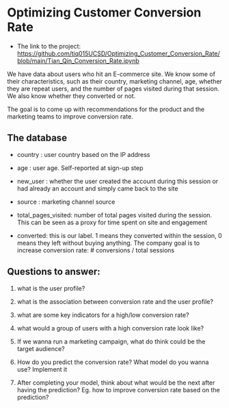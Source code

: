 # Optimizing Customer Conversion Rate

- The link to the project: https://github.com/tiq015UCSD/Optimizing_Customer_Conversion_Rate/blob/main/Tian_Qin_Conversion_Rate.ipynb

We have data about users who hit an E-commerce site. We know some of their characteristics, such as their country, marketing channel, age, whether they are repeat users, and the number of pages visited during that session. We also know whether they converted or not.

The goal is to come up with recommendations for the product and the marketing teams to improve conversion rate.

## The database
- country : user country based on the IP address

- age : user age. Self-reported at sign-up step

- new_user : whether the user created the account during this session or had already an account and simply came back to the site

- source : marketing channel source
 
- total_pages_visited: number of total pages visited during the session. This can be seen as a proxy for time spent on site and engagement

- converted: this is our label. 1 means they converted within the session, 0 means they left without buying anything. The company goal is to increase conversion rate: # conversions / total sessions

## Questions to answer: 

1. what is the user profile?

2. what is the association between conversion rate and the user profile?

3. what are some key indicators for a high/low conversion rate?

4. what would a group of users with a high conversion rate look like?

5. If we wanna run a marketing campaign, what do think could be the target audience?

6. How do you predict the conversion rate? What model do you wanna use? Implement it

7. After completing your model, think about what would be the next after having the prediction? Eg. how to improve conversion rate based on the prediction?
